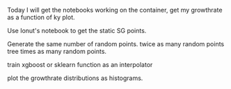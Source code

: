 Today I will get the notebooks working on the container, get my growthrate as a function of ky plot.

Use Ionut's notebook to get the static SG points. 

Generate the same number of random points.
twice as many random points
tree times as many random points.

train xgboost or sklearn function as an interpolator

plot the growthrate distributions as histograms. 